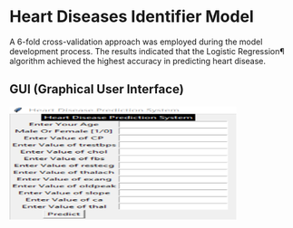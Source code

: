# Heart Diseases Identifier Model
A 6-fold cross-validation approach was employed during the model development process. The results indicated that the Logistic Regression¶ algorithm achieved the highest accuracy in predicting heart disease.

## GUI (Graphical User Interface)

<img align="center" alt="dataanalysis"  width = "400" height = "200px" src="Screenshot 2023-12-11 154427.png">
